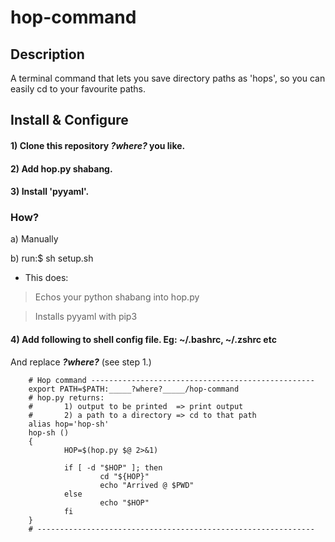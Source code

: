 # hop-command
## Description
A terminal command that lets you save directory paths as 'hops',
so you can easily cd to your favourite paths.

## Install & Configure
#### 1) Clone this repository ___?where?___ you like.
#### 2) Add hop.py shabang.
#### 3) Install 'pyyaml'.

### How?
   a) Manually

   b) run:$   sh setup.sh
   - This does:

> Echos your python shabang into hop.py

> Installs pyyaml with pip3


#### 4) Add following to shell config file. Eg: ~/.bashrc, ~/.zshrc etc
   
   And replace _____?where?_____ (see step 1.)

        # Hop command --------------------------------------------------
        export PATH=$PATH:_____?where?_____/hop-command
        # hop.py returns:
        #       1) output to be printed  => print output
        #       2) a path to a directory => cd to that path
        alias hop='hop-sh'
        hop-sh ()
        {
                HOP=$(hop.py $@ 2>&1)
        
                if [ -d "$HOP" ]; then
                        cd "${HOP}"
                        echo "Arrived @ $PWD"
                else
                        echo "$HOP"
                fi
        }
        # --------------------------------------------------------------
